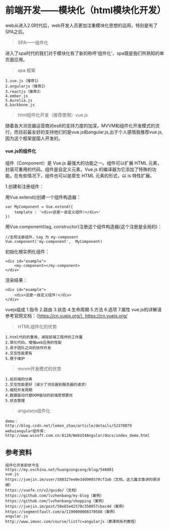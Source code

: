 # 前端开发——模块化（html模块化开发）
web从进入2.0时代后，web开发人员更加注重模块化思想的运用，特别是有了SPA之后。

> SPA——组件化
    
   进入了spa时代的我们对于模块化有了新的称呼‘组件化’，spa既是我们所熟知的单页面应用。

> spa 框架
        
    1.vue.js（推荐1）
    2.angularjs（推荐2）
    3.reactjs（推荐3）
    4.ember.js
    5.Aurelia.js
    6.backbone.js
    
> html组件化开发（推荐使用）vue.js

   随着各大浏览器运营商对es6的支持力度的加深，MVVM和组件化开发模式的流行，而目前最友好的支持他们的是vue.js和angular.js,出于个人感情我推荐vue.js,因为这个框架是国人开发的。
   
#### vue.js的组件化
   组件（Component）是 Vue.js 最强大的功能之一。组件可以扩展 HTML 元素，封装可重用的代码。组件是自定义元素，Vue.js 的编译器为它添加了特殊的功能。在有些情况下，组件也可以是原生 HTML 元素的形式，以 is 特性扩展。
    
   1.创建和注册组件：
    
   用Vue.extend()创建一个组件构造器：
    
    var MyComponent = Vue.extend({
        template : '<div>这是一自定义组件!</div>'
    })
    
   用Vue.component(tag, constructor)注册这个组件构造器(这个注册是全局的)：
   
    //全局注册组件，tag 为 my-component
    Vue.component('my-component',  MyComponent)
     
   初始化根实例化组件：
   
    <div id="example">
        <my-component></my-component>
    </div>
     
   渲染结果：
    
    <div id="example">
        <div>这是一自定义组件!</div>
    </div>
   vuejs组成
    1.指令
    2.路由
    3.状态
    4.生命周期
    5.方法
    6.选项
    7.属性
   vue.js的详解请参考官网文档：（https://cn.vuejs.org/）https://cn.vuejs.org/
> HTML组件化的优势

    1.html代码的重用，减轻前端工程师的工作量
    2.简化代码，增强web应用的性能
    3.易于团队之间的协作开发
    4.交互性能更有
    5.便于维护
    
> mvvm开发模式的优势

    1.前后端的分离
    2.交互性能更好（减少了浏览器到服务器的请求）
    3.缩短开发周期
    4.数据驱动代替DOM驱动的前端思想更优
    5.状态管理
    
> angularjs组件化
    
    demo：
    http://blog.csdn.net/lemon_zhao/article/details/52370079
    webuiangular组件库:
    http://www.wisoft.com.cn:8120/WebUI4Angular/docs/index_demo.html
## 参考资料
    组件化开发前世今生
    https://my.oschina.net/huangcongcong/blog/546001
    vue.js
    https://juejin.im/user/580327ee0e3dd900570cf3ab（文档，这几篇文章讲的很详细）
    https://vuefe.cn/v2/guide/（文档）
    https://github.com/lvzhenbang/my-blog（案例）
    https://github.com/lvzhenbang/shopping（案例）
    https://juejin.im/post/58e83e42570c350057cbac4d（案例）
    https://segmentfault.com/a/1190000008370588（案例）
    angular.js
    http://www.imooc.com/course/list?c=angularjs（慕课网系列教程）
